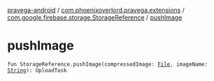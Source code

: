 [pravega-android](../../index.md) / [com.phoenixoverlord.pravega.extensions](../index.md) / [com.google.firebase.storage.StorageReference](index.md) / [pushImage](./push-image.md)

# pushImage

`fun StorageReference.pushImage(compressedImage: `[`File`](https://docs.oracle.com/javase/6/docs/api/java/io/File.html)`, imageName: `[`String`](https://kotlinlang.org/api/latest/jvm/stdlib/kotlin/-string/index.html)`): UploadTask`